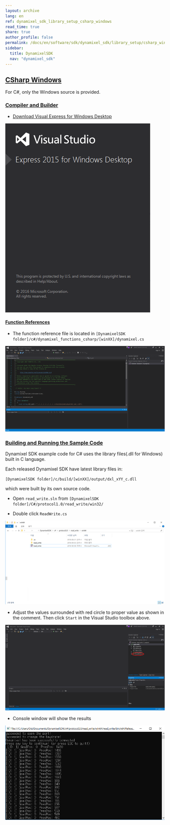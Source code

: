 ```yaml
---
layout: archive
lang: en
ref: dynamixel_sdk_library_setup_csharp_windows
read_time: true
share: true
author_profile: false
permalink: /docs/en/software/sdk/dynamixel_sdk/library_setup/csharp_windows/
sidebar:
  title: DynamixelSDK
  nav: "dynamixel_sdk"
---
```


<div style="counter-reset: h2 6"></div>
<div style="counter-reset: h1 2"></div>

## [CSharp Windows](#csharp-windows)

For C#, only the Windows source is provided. 
 
### [Compiler and Builder](#compiler-and-builder)

* [Download Visual Express for Windows Desktop](https://www.visualstudio.com/en-us/products/visual-studio-express-vs.aspx)

![](/assets/images/sw/sdk/dynamixel_sdk/library_setup/csharp/vs.png)

#### [Function References](#function-references)

* The function reference file is located in `[DynamixelSDK folder]/c#/dynamixel_functions_csharp/[winXX]/dynamixel.cs`

![](/assets/images/sw/sdk/dynamixel_sdk/library_setup/csharp/windows/library_file/1.png)

### [Building and Running the Sample Code](#building-and-running-the-sample-code)

Dynamixel SDK example code for C# uses the library files(.dll for Windows) built in C language.

Each released Dynamixel SDK have latest library files in:

`[DynamixelSDK folder]/c/build/[winXX]/output/dxl_xYY_c.dll`

which were built by its own source code.


* Open `read_write.sln` from `[DynamixelSDK folder]/C#/protocol1.0/read_write/win32/`

* Double click `ReadWrite.cs`

![](/assets/images/sw/sdk/dynamixel_sdk/library_setup/csharp/windows/sample_code/1.png)

* Adjust the values surrounded with red circle to proper value as shown in the comment. Then click `Start` in the Visual Studio toolbox above. 

![](/assets/images/sw/sdk/dynamixel_sdk/library_setup/csharp/windows/sample_code/2.png)

* Console window will show the results 

![](/assets/images/sw/sdk/dynamixel_sdk/library_setup/csharp/windows/sample_code/4.png)
